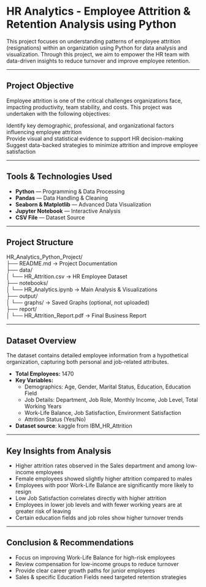 # HR Analytics - Employee Attrition & Retention Analysis using Python

This project focuses on understanding patterns of employee attrition (resignations) within an organization using Python for data analysis and visualization. Through this project, we aim to empower the HR team with data-driven insights to reduce turnover and improve employee retention.

---

## Project Objective

Employee attrition is one of the critical challenges organizations face, impacting productivity, team stability, and costs. This project was undertaken with the following objectives:

Identify key demographic, professional, and organizational factors influencing employee attrition  
Provide visual and statistical evidence to support HR decision-making  
Suggest data-backed strategies to minimize attrition and improve employee satisfaction  

---

## Tools & Technologies Used

- **Python** — Programming & Data Processing  
- **Pandas** — Data Handling & Cleaning  
- **Seaborn & Matplotlib** — Advanced Data Visualization  
- **Jupyter Notebook** — Interactive Analysis  
- **CSV File** — Dataset Source  

---

## Project Structure

HR_Analytics_Python_Project/  
├── README.md                     → Project Documentation  
├── data/  
│   └── HR_Attrition.csv          → HR Employee Dataset  
├── notebooks/  
│   └── HR_Analytics.ipynb        → Main Analysis & Visualizations  
├── output/  
│   └── graphs/                   → Saved Graphs (optional, not uploaded)  
├── report/  
│   └── HR_Attrition_Report.pdf   → Final Business Report  


---

## Dataset Overview

The dataset contains detailed employee information from a hypothetical organization, capturing both personal and job-related attributes.

- **Total Employees:** 1470  
- **Key Variables:**  
  - Demographics: Age, Gender, Marital Status, Education, Education Field  
  - Job Details: Department, Job Role, Monthly Income, Job Level, Total Working Years  
  - Work-Life Balance, Job Satisfaction, Environment Satisfaction  
  - Attrition Status (Yes/No)  
- **Dataset source**: kaggle from IBM_HR_Attrition
---

## Key Insights from Analysis

- Higher attrition rates observed in the Sales department and among low-income employees  
- Female employees showed slightly higher attrition compared to males  
- Employees with poor Work-Life Balance are significantly more likely to resign  
- Low Job Satisfaction correlates directly with higher attrition  
- Employees in lower job levels and with fewer working years are at greater risk of leaving  
- Certain education fields and job roles show higher turnover trends

---
## Conclusion & Recommendations

- Focus on improving Work-Life Balance for high-risk employees  
- Review compensation for low-income groups to reduce turnover  
- Provide clear career growth paths for junior employees  
- Sales & specific Education Fields need targeted retention strategies  

